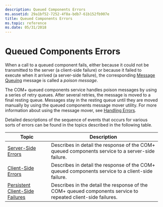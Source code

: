 ```yaml
---
description: Queued Components Errors
ms.assetid: 29a1bf52-7252-4f8a-bdb7-61b152fb907e
title: Queued Components Errors
ms.topic: reference
ms.date: 05/31/2018
---
```


# Queued Components Errors

When a call to a queued component fails, either because it could not be transmitted to the server (a client-side failure) or because it failed to execute when it arrived (a server-side failure), the corresponding [Message Queuing](/previous-versions/windows/desktop/legacy/ms711472(v=vs.85)) message is called a *poison message*.

The COM+ queued components service handles poison messages by using a series of retry queues. After several retries, the message is moved to a final resting queue. Messages stay in the resting queue until they are moved manually by using the queued components message mover utility. For more information about using the message mover, see [Handling Errors](handling-errors-in-queued-components.md).

Detailed descriptions of the sequence of events that occurs for various sorts of errors can be found in the topics described in the following table.



| Topic                                                                             | Description                                                                                                             |
|-----------------------------------------------------------------------------------|-------------------------------------------------------------------------------------------------------------------------|
| [Server-Side Errors](server-side-errors.md)<br/>                           | Describes in detail the response of the COM+ queued components service to a server-side failure.<br/>             |
| [Client-Side Errors](client-side-errors.md)<br/>                           | Describes in detail the response of the COM+ queued components service to a client-side failure.<br/>             |
| [Persistent Client-Side Failures](persistent-client-side-failures.md)<br/> | Describes in the detail the response of the COM+ queued components service to repeated client-side failures.<br/> |



 

 

 




